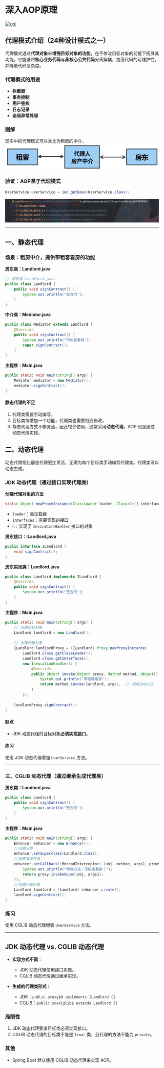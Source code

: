 # 深入AOP原理
![gqj](../Source/attachments/gqj.jpg)

## 代理模式介绍（24种设计模式之一）

代理模式通过**代理对象**来**增强目标对象的功能**，在不修改目标对象的前提下拓展其功能。它能够将**核心业务代码**与**非核心公共代码**分离解耦，提高代码的可维护性，并降低代码复杂度。

### 代理模式的用途
- **拦截器**
- **事务控制**
- **用户鉴权**
- **日志记录**
- **全局异常处理**

### 图解
现实中的代理模式可以类比为租房的中介。
![|600](attachments/Pasted%20image%2020240917224048.png)
### 验证：AOP基于代理模式
```java
UserService userService = ioc.getBean(UserService.class);
```
![](attachments/Pasted%20image%2020240917231103.png)


---

## 一、静态代理

### 场景：租房中介，提供带租客看房的功能

**房东类：Landlord.java**
```java
// 房东类：Landlord.java
public class Landlord {
    public void signContract() {
        System.out.println("签合同");
    }
}
```

**中介类：Mediator.java**
```java
public class Mediator extends Landlord {
    @Override
    public void signContract() {
        System.out.println("带租客看房");
        super.signContract();
    }
}
```

**主程序：Main.java**
```java
public static void main(String[] args) {
    Mediator mediator = new Mediator();
    mediator.signContract();
}
```

#### 静态代理的不足
1. 代理类需要手动编写。
2. 目标类每增加一个功能，代理类也需要相应修改。
3. 静态代理方式不够灵活，因此较少使用，通常采用**动态代理**，AOP 也是通过动态代理实现。


## 二、动态代理

动态代理相比静态代理更加灵活，无需为每个目标类手动编写代理类。代理类可以动态生成。

### JDK 动态代理（通过接口实现代理类）

**创建代理对象的方法**
```java
static Object newProxyInstance(ClassLoader loader, Class<?>[] interfaces, InvocationHandler h)
```
- `loader`：类加载器
- `interfaces`：需要实现的接口
- `h`：实现了 `InvocationHandler` 接口的对象

**房东接口：ILandlord.java**
```java
public interface ILandlord {
    void signContract();
}
```

**房东实现类：Landlord.java**
```java
public class Landlord implements ILandlord {
    @Override
    public void signContract() {
        System.out.println("签合同");
    }
}
```

**主程序：Main.java**
```java
public static void main(String[] args) {
    // 创建目标对象
    Landlord landlord = new Landlord();
    
    // 创建代理对象
    ILandlord landlordProxy = (ILandlord) Proxy.newProxyInstance(
        Landlord.class.getClassLoader(),
        Landlord.class.getInterfaces(),
        new InvocationHandler() {
            @Override
            public Object invoke(Object proxy, Method method, Object[] args) throws Throwable {
                System.out.println("带租客看房");
                return method.invoke(landlord, args);  // 调用目标方法
            }
        });
        
    landlordProxy.signContract();
}
```

#### 缺点
- JDK 动态代理的目标对象**必须实现接口**。

#### 练习
使用 JDK 动态代理增强 `UserService` 方法。

---

### 三、CGLIB 动态代理（通过继承生成代理类）

**房东类：Landlord.java**
```java
public class Landlord {
    public void signContract() {
        System.out.println("签合同");
    }
}
```

**主程序：Main.java**
```java
public static void main(String[] args) {  
    Enhancer enhancer = new Enhancer();  
    //设置父类
    enhancer.setSuperclass(Landlord.class);  
    //设置增强方法
    enhancer.setCallback((MethodInterceptor) (obj, method, args1, proxy) -> {  
        System.out.println("增强方法：带租客看房！");  
        return proxy.invokeSuper(obj, args1);  
    });  
    //创建代理对象
    Landlord landlord = (Landlord) enhancer.create();  
    landlord.signContract();  
}
```

### 练习
使用 CGLIB 动态代理增强 `UserService` 方法。

---

## JDK 动态代理 vs. CGLIB 动态代理

- **实现方式不同**：  
  - JDK 动态代理使用接口实现。  
  - CGLIB 动态代理通过继承实现。
  
- **生成的代理类形式**：
  - JDK：`public proxy$0 implements ILandlord {}`
  - CGLIB：`public $xxxCglib$ extends Landlord {}`
  
### 局限性
1. JDK 动态代理要求目标类必须实现接口。
2. CGLIB 动态代理的目标类不能是 `final` 类，且代理的方法不能为 `private`。

### 其他
- Spring Boot 默认使用 CGLIB 动态代理来实现 AOP。
